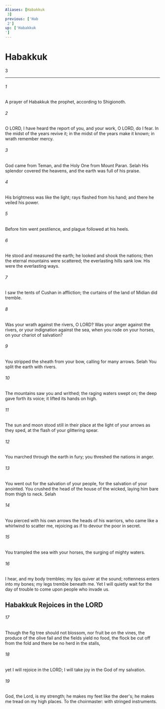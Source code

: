 ```yaml
---
Aliases: [Habakkuk 3]
previous: ['Hab 2']
up: ['Habakkuk']
---
```

# Habakkuk 3

***
 

###### 1 
A prayer of Habakkuk the prophet, according to Shigionoth.  

###### 2 
O LORD, I have heard the report of you,  and your work, O LORD, do I fear.  In the midst of the years revive it;  in the midst of the years make it known;  in wrath remember mercy.   

###### 3 
God came from Teman,  and the Holy One from Mount Paran. Selah  His splendor covered the heavens,  and the earth was full of his praise.   

###### 4 
His brightness was like the light;  rays flashed from his hand;  and there he veiled his power.   

###### 5 
Before him went pestilence,  and plague followed at his heels.   

###### 6 
He stood and measured the earth;  he looked and shook the nations;  then the eternal mountains were scattered;  the everlasting hills sank low.  His were the everlasting ways.   

###### 7 
I saw the tents of Cushan in affliction;  the curtains of the land of Midian did tremble.   

###### 8 
Was your wrath against the rivers, O LORD?  Was your anger against the rivers,  or your indignation against the sea,  when you rode on your horses,  on your chariot of salvation?   

###### 9 
You stripped the sheath from your bow,  calling for many arrows. Selah  You split the earth with rivers.   

###### 10 
The mountains saw you and writhed;  the raging waters swept on;  the deep gave forth its voice;  it lifted its hands on high.   

###### 11 
The sun and moon stood still in their place  at the light of your arrows as they sped,  at the flash of your glittering spear.   

###### 12 
You marched through the earth in fury;  you threshed the nations in anger.   

###### 13 
You went out for the salvation of your people,  for the salvation of your anointed.  You crushed the head of the house of the wicked,  laying him bare from thigh to neck. Selah   

###### 14 
You pierced with his own arrows the heads of his warriors,  who came like a whirlwind to scatter me,  rejoicing as if to devour the poor in secret.   

###### 15 
You trampled the sea with your horses,  the surging of mighty waters.  

###### 16 
I hear, and my body trembles;  my lips quiver at the sound;  rottenness enters into my bones;  my legs tremble beneath me.  Yet I will quietly wait for the day of trouble  to come upon people who invade us.  ## Habakkuk Rejoices in the LORD  

###### 17 
Though the fig tree should not blossom,  nor fruit be on the vines,  the produce of the olive fail  and the fields yield no food,  the flock be cut off from the fold  and there be no herd in the stalls,   

###### 18 
yet I will rejoice in the LORD;  I will take joy in the God of my salvation.   

###### 19 
God, the Lord, is my strength;  he makes my feet like the deer's;  he makes me tread on my high places. To the choirmaster: with stringed instruments.
